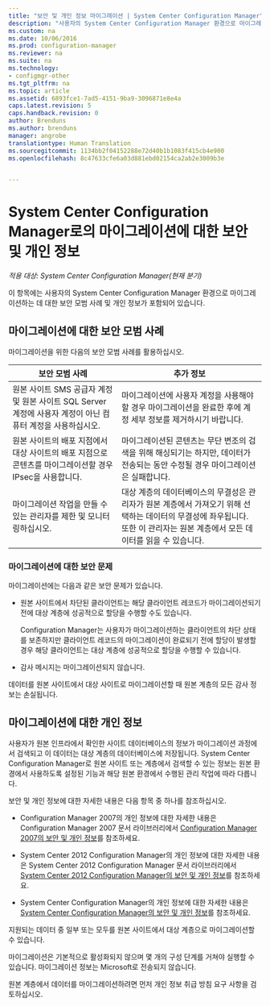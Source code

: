 ```yaml
---
title: "보안 및 개인 정보 마이그레이션 | System Center Configuration Manager"
description: "사용자의 System Center Configuration Manager 환경으로 마이그레이션하는 데 대한 보안 모범 사례 및 개인 정보를 확인합니다."
ms.custom: na
ms.date: 10/06/2016
ms.prod: configuration-manager
ms.reviewer: na
ms.suite: na
ms.technology:
- configmgr-other
ms.tgt_pltfrm: na
ms.topic: article
ms.assetid: 6893fce1-7ad5-4151-9ba9-3096871e8e4a
caps.latest.revision: 5
caps.handback.revision: 0
author: Brenduns
ms.author: brenduns
manager: angrobe
translationtype: Human Translation
ms.sourcegitcommit: 1134bb2f04152288e72d40b1b1083f415cb4e900
ms.openlocfilehash: 8c47633cfe6a03d881ebd02154ca2ab2e3009b3e


---
```

# <a name="security-and-privacy-for-migration-to-system-center-configuration-manager"></a>System Center Configuration Manager로의 마이그레이션에 대한 보안 및 개인 정보

*적용 대상: System Center Configuration Manager(현재 분기)*

이 항목에는 사용자의 System Center Configuration Manager 환경으로 마이그레이션하는 데 대한 보안 모범 사례 및 개인 정보가 포함되어 있습니다.  

## <a name="security-best-practices-for-migration"></a>마이그레이션에 대한 보안 모범 사례  
 마이그레이션을 위한 다음의 보안 모범 사례를 활용하십시오.  

|보안 모범 사례|추가 정보|  
|----------------------------|----------------------|  
|원본 사이트 SMS 공급자 계정 및 원본 사이트 SQL Server 계정에 사용자 계정이 아닌 컴퓨터 계정을 사용하십시오.|마이그레이션에 사용자 계정을 사용해야 할 경우 마이그레이션을 완료한 후에 계정 세부 정보를 제거하시기 바랍니다.|  
|원본 사이트의 배포 지점에서 대상 사이트의 배포 지점으로 콘텐츠를 마이그레이션할 경우 IPsec을 사용합니다.|마이그레이션된 콘텐츠는 무단 변조의 검색을 위해 해싱되기는 하지만, 데이터가 전송되는 동안 수정될 경우 마이그레이션은 실패합니다.|  
|마이그레이션 작업을 만들 수 있는 관리자를 제한 및 모니터링하십시오.|대상 계층의 데이터베이스의 무결성은 관리자가 원본 계층에서 가져오기 위해 선택하는 데이터의 무결성에 좌우됩니다. 또한 이 관리자는 원본 계층에서 모든 데이터를 읽을 수 있습니다.|  

### <a name="security-issues-for-migration"></a>마이그레이션에 대한 보안 문제  
마이그레이션에는 다음과 같은 보안 문제가 있습니다.  

-   원본 사이트에서 차단된 클라이언트는 해당 클라이언트 레코드가 마이그레이션되기 전에 대상 계층에 성공적으로 할당을 수행할 수도 있습니다.  

     Configuration Manager는 사용자가 마이그레이션하는 클라이언트의 차단 상태를 보존하지만 클라이언트 레코드의 마이그레이션이 완료되기 전에 할당이 발생할 경우 해당 클라이언트는 대상 계층에 성공적으로 할당을 수행할 수 있습니다.  

-   감사 메시지는 마이그레이션되지 않습니다.  

데이터를 원본 사이트에서 대상 사이트로 마이그레이션할 때 원본 계층의 모든 감사 정보는 손실됩니다.  

## <a name="privacy-information-for-migration"></a>마이그레이션에 대한 개인 정보  
 사용자가 원본 인프라에서 확인한 사이트 데이터베이스의 정보가 마이그레이션 과정에서 검색되고 이 데이터는 대상 계층의 데이터베이스에 저장됩니다. System Center Configuration Manager로 원본 사이트 또는 계층에서 검색할 수 있는 정보는 원본 환경에서 사용하도록 설정된 기능과 해당 원본 환경에서 수행된 관리 작업에 따라 다릅니다.  

 보안 및 개인 정보에 대한 자세한 내용은 다음 항목 중 하나를 참조하십시오.  

-   Configuration Manager 2007의 개인 정보에 대한 자세한 내용은 Configuration Manager 2007 문서 라이브러리에서 [Configuration Manager 2007의 보안 및 개인 정보](http://go.microsoft.com/fwlink/p/?LinkId=216450)를 참조하세요.  

-   System Center 2012 Configuration Manager의 개인 정보에 대한 자세한 내용은 System Center 2012 Configuration Manager 문서 라이브러리에서 [System Center 2012 Configuration Manager의 보안 및 개인 정보](https://technet.microsoft.com/library/gg682033.aspx)를 참조하세요.  

-   System Center Configuration Manager의 개인 정보에 대한 자세한 내용은 [System Center Configuration Manager의 보안 및 개인 정보](../../core/plan-design/security/security-and-privacy.md)를 참조하세요.  

지원되는 데이터 중 일부 또는 모두를 원본 사이트에서 대상 계층으로 마이그레이션할 수 있습니다.  

마이그레이션은 기본적으로 활성화되지 않으며 몇 개의 구성 단계를 거쳐야 실행할 수 있습니다. 마이그레이션 정보는 Microsoft로 전송되지 않습니다.  

원본 계층에서 데이터를 마이그레이션하려면 먼저 개인 정보 취급 방침 요구 사항을 검토하십시오.  



<!--HONumber=Nov16_HO1-->


